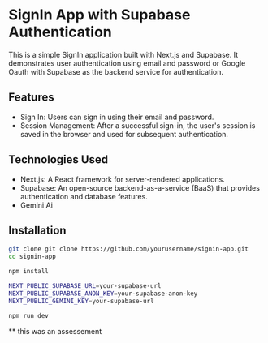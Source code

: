 
# SignIn App with Supabase Authentication

This is a simple SignIn application built with Next.js and Supabase. It demonstrates user authentication using email and password or Google Oauth with Supabase as the backend service for authentication.

## Features

- Sign In: Users can sign in using their email and password.
- Session Management: After a successful sign-in, the user's session is saved in the browser and used for subsequent authentication.


## Technologies Used
- Next.js: A React framework for server-rendered applications.
-  Supabase: An open-source backend-as-a-service (BaaS) that provides authentication and database features.
- Gemini Ai

## Installation


```bash
git clone git clone https://github.com/yourusername/signin-app.git
cd signin-app

npm install

NEXT_PUBLIC_SUPABASE_URL=your-supabase-url
NEXT_PUBLIC_SUPABASE_ANON_KEY=your-supabase-anon-key
NEXT_PUBLIC_GEMINI_KEY=your-supabase-url

npm run dev
```
** this was an assessement
